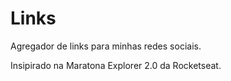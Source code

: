 # Links
Agregador de links para minhas redes sociais.


Insipirado na Maratona Explorer 2.0 da Rocketseat.
